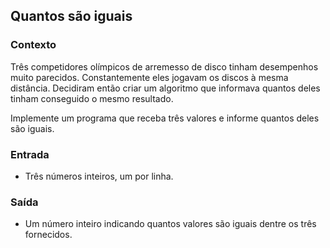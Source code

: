 ## Quantos são iguais

### Contexto
Três competidores olímpicos de arremesso de disco tinham desempenhos muito parecidos. Constantemente eles jogavam os discos à mesma distância.
Decidiram então criar um algoritmo que informava quantos deles tinham conseguido o mesmo resultado.

Implemente um programa que receba três valores e informe quantos deles são iguais.

### Entrada
- Três números inteiros, um por linha.

### Saída
- Um número inteiro indicando quantos valores são iguais dentre os três fornecidos.
